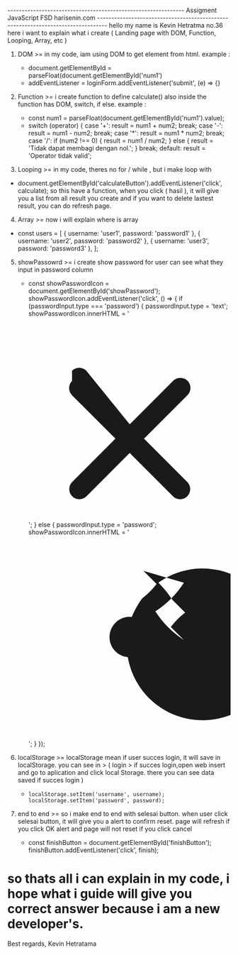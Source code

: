 -------------------------------------------------------------- Assigment JavaScript FSD harisenin.com ---------------------------------------------------------------------------------
hello my name is Kevin Hetratma no.36
here i want to explain what i create ( Landing page with DOM, Function, Looping, Array, etc )
1. DOM >= in my code, iam using DOM to get element from html. example : 
	- document.getElementById = parseFloat(document.getElementById('num1')
	- addEventListener = loginForm.addEventListener('submit', (e) => {}
							
2. Function >= i create function to define calculate() also inside the function has DOM, switch, if else. example : 
	- const num1 = parseFloat(document.getElementById('num1').value);
	- switch (operator) {
      		case '+':
        		result = num1 + num2;
       		break;
     		 case '-':
       			result = num1 - num2;
        	break;
      		case '*':
        		result = num1 * num2;
        	break;
      		case '/':
			if (num2 !== 0) {
          		result = num1 / num2;
        		} else {
          		result = 'Tidak dapat membagi dengan nol.';
        		}
        		break;
      		default:
        		result = 'Operator tidak valid';

3. Looping >= in my code, theres no for / while , but i make loop with
  - document.getElementById('calculateButton').addEventListener('click', calculate);
  so this have a function, when you click ( hasil ), it will give you a list from all result you create and if you want to delete lastest result, you can do refresh page.

4. Array >= now i will explain where is array
  - const users = [
      { username: 'user1', password: 'password1' },
      { username: 'user2', password: 'password2' },
      { username: 'user3', password: 'password3' },
      ];

5. showPassowrd >= i create show password for user can see what they input in password column
   - const showPasswordIcon = document.getElementById('showPassword');
      showPasswordIcon.addEventListener('click', () => {
        if (passwordInput.type === 'password') {
          passwordInput.type = 'text';
          showPasswordIcon.innerHTML = '<svg xmlns="http://www.w3.org/2000/svg" class="h-6 w-6 text-gray-600 hover:text-gray-800 transition-colors" viewBox="0 0 20 20" fill="currentColor"><path d="M4.293 5.293a1 1 0 011.414 0L10 10.586l4.293-4.293a1 1 0 111.414 1.414L11.414 12l4.293 4.293a1 1 0 01-1.414 1.414L10 13.414l-4.293 4.293a1 1 0 01-1.414-1.414L8.586 12 4.293 7.707a1 1 0 010-1.414z"/></svg>';
        } else {
          passwordInput.type = 'password';
          showPasswordIcon.innerHTML = '<svg xmlns="http://www.w3.org/2000/svg" class="h-6 w-6 text-gray-600 hover:text-gray-800 transition-colors" viewBox="0 0 20 20" fill="currentColor"><path d="M10 12a2 2 0 100-4 2 2 0 000 4z"/><path d="M15.364 4.636a9.5 9.5 0 01-2.828 2.828l-1.293-1.293a7.5 7.5 0 101.415-1.414l-1.293-1.293a9.5 9.5 0 012.828 2.828l1.293 1.293a7.5 7.5 0 00-1.414 1.415l1.293 1.293a9.5 9.5 0 01-2.828-2.828l-1.293-1.293a7.5 7.5 0 001.415-1.414l-1.293-1.293z"/></svg>';
        }
        });

6. localStorage >= localStorage mean if user succes login, it will save in localStorage. you can see in >
   ( login > if succes login,open web insert and go to aplication and click local Storage. there you can see data saved if succes login )
   -     localStorage.setItem('username', username);
         localStorage.setItem('password', password);

7. end to end >= so i make end to end with selesai button. when user click selesai button, it will give you a alert to confirm reset. page will refresh if you click OK alert and page will not reset if you click cancel
   - const finishButton = document.getElementById('finishButton');
     finishButton.addEventListener('click', finish);

# so thats all i can explain in my code, i hope what i guide will give you correct answer because i am a new developer's.

Best regards,
Kevin Hetratama
